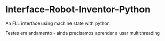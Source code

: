 # Interface-Robot-Inventor-Python
An FLL interface using machine state with python

Testes em andamento - ainda precisamos aprender a usar multithreading